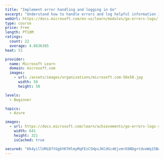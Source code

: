 ```yaml
---
title: "Implement error handling and logging in Go"
excerpt: "Understand how to handle errors and log helpful information in your Go programs."
webUrl: https://docs.microsoft.com/en-us/learn/modules/go-errors-logs/
type: course
price: Free
length: PT18M
ratings:
  count: 22
  average: 4.8636365
heat: 51

provider:
  name: Microsoft Learn
  domain: microsoft.com
  images:
    - url: /assets/images/organizations/microsoft.com-50x50.jpg
      width: 50
      height: 50

levels:
  - Beginner

topics:
  - Azure

images:
  - url: https://docs.microsoft.com/learn/achievements/go-errors-logs-social.png
    width: 641
    height: 321
    isCached: true

secured: "Kk4yillUMiD7tGgbYKTHlmyMqFEzCSHpsJKCdGc4KjvmrE6NDg+tdveWq15BuJBpMkXZDKrXk3Q2B0qG/g11lpiQ4B9qvH4+Uw+2pT8C6rxLFcItflHCJk8BkydS7JPA5eUKpSlxOgOcqxcvX+weBayfc7zsiwguptHinEPvFrMJtSeA86tHUHckTXX3jpG7f8wMi9osCk1HAhmdKtPj4cOQVoDbwmEX6mU3a+inoRK+/36INmcHOd/HO7PuavywUz55v+rWYzr70D71M/WQunEopvJoZRbw7YtAcIk/cOk6z2i0U71ZZeVxjBwHbCsyxwAa/rH6r5PePtJW4Himl7NJ9OO4ntC+zMprDo6qabeH5tj7rO9m4IZr9x/z32fNfMxPAZAXehTuqylUqY/3McSUF1ptAeK38nrdAlR/hts=;dttmArH6i7sjPPgvPIktPA=="
---
```


